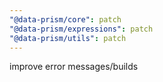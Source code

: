 ```yaml
---
"@data-prism/core": patch
"@data-prism/expressions": patch
"@data-prism/utils": patch
---
```


improve error messages/builds
